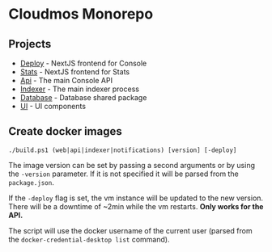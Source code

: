 # Cloudmos Monorepo

## Projects

- [Deploy](/apps/deploy-web/README.md) - NextJS frontend for Console
- [Stats](/apps/stats-web/README.md) - NextJS frontend for Stats
- [Api](/apps/api/README.md) - The main Console API
- [Indexer](/apps/indexer/README.md) - The main indexer process
- [Database](/packages/database/) - Database shared package
- [UI](/packages/ui/) - UI components

## Create docker images

`./build.ps1 (web|api|indexer|notifications) [version] [-deploy]`

The image version can be set by passing a second arguments or by using the `-version` parameter. If it is not specified it will be parsed from the `package.json`.

If the `-deploy` flag is set, the vm instance will be updated to the new version. There will be a downtime of ~2min while the vm restarts. **Only works for the API.**

The script will use the docker username of the current user (parsed from the `docker-credential-desktop list` command).
